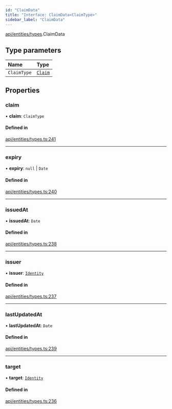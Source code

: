 ```yaml
---
id: "ClaimData"
title: "Interface: ClaimData<ClaimType>"
sidebar_label: "ClaimData"
---
```


[api/entities/types](../../../../../modules/API/Entities/Types/Types.md).ClaimData

## Type parameters

| Name | Type |
| :------ | :------ |
| `ClaimType` | [`Claim`](../../../../../modules/API/Entities/Types/Types.md#claim) |

## Properties

### claim

• **claim**: `ClaimType`

#### Defined in

[api/entities/types.ts:241](https://github.com/PolymeshAssociation/polymesh-sdk/blob/978e4ded6/src/api/entities/types.ts#L241)

___

### expiry

• **expiry**: ``null`` \| `Date`

#### Defined in

[api/entities/types.ts:240](https://github.com/PolymeshAssociation/polymesh-sdk/blob/978e4ded6/src/api/entities/types.ts#L240)

___

### issuedAt

• **issuedAt**: `Date`

#### Defined in

[api/entities/types.ts:238](https://github.com/PolymeshAssociation/polymesh-sdk/blob/978e4ded6/src/api/entities/types.ts#L238)

___

### issuer

• **issuer**: [`Identity`](../../../../../classes/API/Entities/Identity/Identity.md)

#### Defined in

[api/entities/types.ts:237](https://github.com/PolymeshAssociation/polymesh-sdk/blob/978e4ded6/src/api/entities/types.ts#L237)

___

### lastUpdatedAt

• **lastUpdatedAt**: `Date`

#### Defined in

[api/entities/types.ts:239](https://github.com/PolymeshAssociation/polymesh-sdk/blob/978e4ded6/src/api/entities/types.ts#L239)

___

### target

• **target**: [`Identity`](../../../../../classes/API/Entities/Identity/Identity.md)

#### Defined in

[api/entities/types.ts:236](https://github.com/PolymeshAssociation/polymesh-sdk/blob/978e4ded6/src/api/entities/types.ts#L236)

